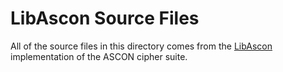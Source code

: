 # LibAscon Source Files

All of the source files in this directory comes from the
[LibAscon](https://github.com/TheMatjaz/LibAscon) implementation
of the ASCON cipher suite.